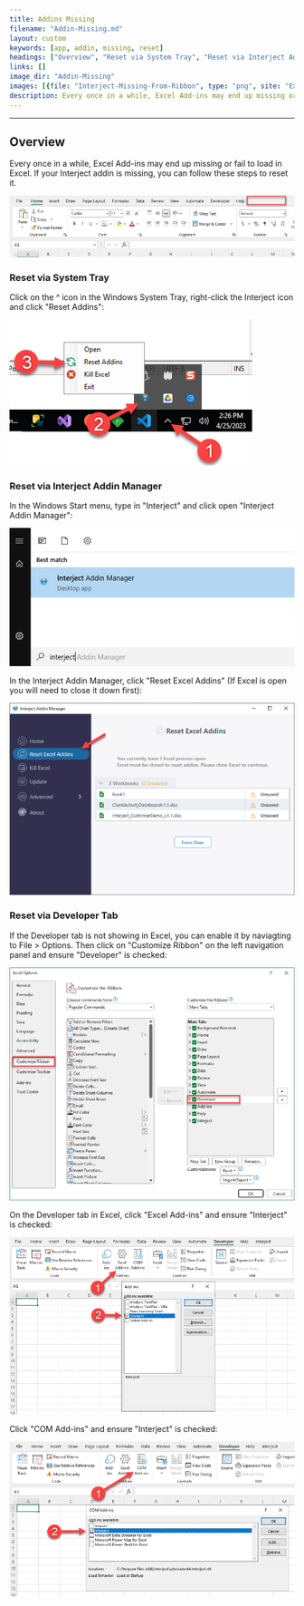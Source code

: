 ```yaml
---
title: Addins Missing
filename: "Addin-Missing.md"
layout: custom
keywords: [app, addin, missing, reset]
headings: ["Overview", "Reset via System Tray", "Reset via Interject Addin Manager", "Reset via Developer Tab"]
links: []
image_dir: "Addin-Missing"
images: [{file: "Interject-Missing-From-Ribbon", type: "png", site: "Excel", cat: "Ribbon", sub: "", report: "", ribbon: "", config: ""}, {file: "System-Tray", type: "png", site: "Windows", cat: "Task Bar", sub: "Interject Task Bar Menu", report: "", ribbon: "", config: ""}, {file: "Windows-Search", type: "png", site: "Windows", cat: "Start Menu", sub: "", report: "", ribbon: "", config: ""}, {file: "Reset-Excel-Addins", type: "png", site: "Addin", cat: "Addin Manager", sub: "Reset Excel Addins", report: "", ribbon: "", config: ""}, {file: "Show-Developer-Tab", type: "png", site: "Excel", cat: "Customize Ribbon", sub: "", report: "", ribbon: "", config: ""}, {file: "Addin-Interject", type: "png", site: "Excel", cat: "Add-ins", sub: "", report: "", ribbon: "", config: ""}, {file: "Com-Interject", type: "png", site: "Excel", cat: "COM Add-ins", sub: "", report: "", ribbon: "", config: ""}]
description: Every once in a while, Excel Add-ins may end up missing or fail to load in Excel. If your Interject addin is missing, you can follow these steps to reset it.
---
```

* * *

## Overview

Every once in a while, Excel Add-ins may end up missing or fail to load in Excel. If your Interject addin is missing, you can follow these steps to reset it.

![](/images/Addin-Missing/Interject-Missing-From-Ribbon.png)
<br>

### Reset via System Tray

Click on the ^ icon in the Windows System Tray, right-click the Interject icon and click "Reset Addins":

![](/images/Addin-Missing/System-Tray.png)
<br>

### Reset via Interject Addin Manager

In the Windows Start menu, type in "Interject" and click open "Interject Addin Manager":

![](/images/Addin-Missing/Windows-Search.png)
<br>

In the Interject Addin Manager, click "Reset Excel Addins" (If Excel is open you will need to close it down first):

![](/images/Addin-Missing/Reset-Excel-Addins.png)
<br>

### Reset via Developer Tab

If the Developer tab is not showing in Excel, you can enable it by naviagting to File > Options. Then click on "Customize Ribbon" on the left navigation panel and ensure "Developer" is checked:

![](/images/Addin-Missing/Show-Developer-Tab.png)
<br>

On the Developer tab in Excel, click "Excel Add-ins" and ensure "Interject" is checked:

![](/images/Addin-Missing/Addin-Interject.png)
<br>

Click "COM Add-ins" and ensure "Interject" is checked:

![](/images/Addin-Missing/Com-Interject.png)
<br>

